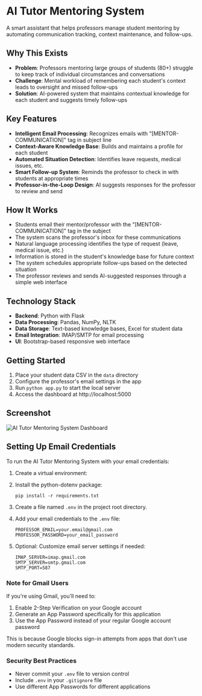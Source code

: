 # AI Tutor Mentoring System

A smart assistant that helps professors manage student mentoring by automating communication tracking, context maintenance, and follow-ups.

## Why This Exists

* **Problem**: Professors mentoring large groups of students (80+) struggle to keep track of individual circumstances and conversations
* **Challenge**: Mental workload of remembering each student's context leads to oversight and missed follow-ups
* **Solution**: AI-powered system that maintains contextual knowledge for each student and suggests timely follow-ups

## Key Features

* **Intelligent Email Processing**: Recognizes emails with "[MENTOR-COMMUNICATION]" tag in subject line
* **Context-Aware Knowledge Base**: Builds and maintains a profile for each student
* **Automated Situation Detection**: Identifies leave requests, medical issues, etc.
* **Smart Follow-up System**: Reminds the professor to check in with students at appropriate times
* **Professor-in-the-Loop Design**: AI suggests responses for the professor to review and send

## How It Works

* Students email their mentor/professor with the "[MENTOR-COMMUNICATION]" tag in the subject
* The system scans the professor's inbox for these communications
* Natural language processing identifies the type of request (leave, medical issue, etc.)
* Information is stored in the student's knowledge base for future context
* The system schedules appropriate follow-ups based on the detected situation
* The professor reviews and sends AI-suggested responses through a simple web interface

## Technology Stack

* **Backend**: Python with Flask
* **Data Processing**: Pandas, NumPy, NLTK
* **Data Storage**: Text-based knowledge bases, Excel for student data
* **Email Integration**: IMAP/SMTP for email processing
* **UI**: Bootstrap-based responsive web interface

## Getting Started

1. Place your student data CSV in the `data` directory
2. Configure the professor's email settings in the app
3. Run `python app.py` to start the local server
4. Access the dashboard at http://localhost:5000

## Screenshot

![AI Tutor Mentoring System Dashboard](dashboard-screenshot.png)



## Setting Up Email Credentials

To run the AI Tutor Mentoring System with your email credentials:

1. Create a virtual environment:


2. Install the python-dotenv package:
   ```
   pip install -r requirements.txt
   ```

3. Create a file named `.env` in the project root directory.

4. Add your email credentials to the `.env` file:
   ```
   PROFESSOR_EMAIL=your.email@gmail.com
   PROFESSOR_PASSWORD=your_email_password
   ```

5. Optional: Customize email server settings if needed:
   ```
   IMAP_SERVER=imap.gmail.com
   SMTP_SERVER=smtp.gmail.com
   SMTP_PORT=587
   ```

### Note for Gmail Users

If you're using Gmail, you'll need to:

1. Enable 2-Step Verification on your Google account
2. Generate an App Password specifically for this application
3. Use the App Password instead of your regular Google account password

This is because Google blocks sign-in attempts from apps that don't use modern security standards.

### Security Best Practices

- Never commit your `.env` file to version control
- Include `.env` in your `.gitignore` file
- Use different App Passwords for different applications